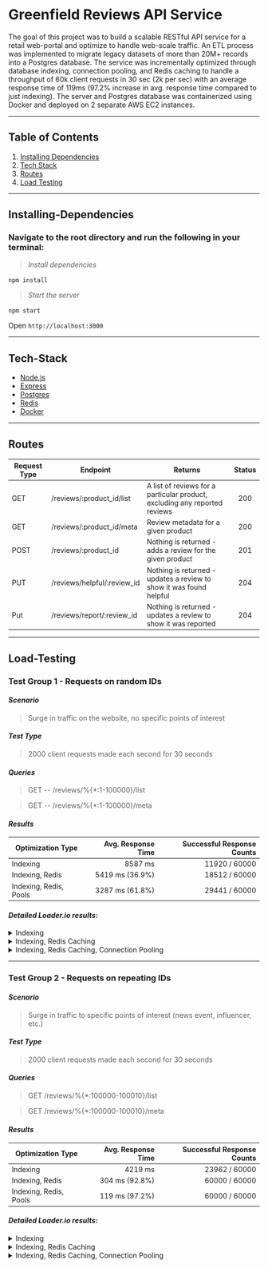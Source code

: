 # Greenfield Reviews API Service
The goal of this project was to build a scalable RESTful API service for a retail web-portal and optimize to handle web-scale traffic. An ETL process was implemented to migrate legacy datasets of more than 20M+ records into a Postgres database. The service was incrementally optimized through database indexing, connection pooling, and Redis caching to handle a throughput of 60k client requests in 30 sec (2k per sec) with an average response time of 119ms (97.2% increase in avg. response time compared to just indexing). The server and Postgres database was containerized using Docker and deployed on 2 separate AWS EC2 instances.

---

## Table of Contents
1. [Installing Dependencies](#Installing-Dependencies)
2. [Tech Stack](#Tech-Stack)
3. [Routes](#Routes)
4. [Load Testing](#Load-Testing)

---

## Installing-Dependencies

### Navigate to the root directory and run the following in your terminal:

>*Install dependencies*
```
npm install
```
>*Start the server*
```
npm start
```
Open `http://localhost:3000`

---

## Tech-Stack
- [Node.js](https://nodejs.org)
- [Express](http://expressjs.com/)
- [Postgres](https://www.postgresql.org/)
- [Redis](https://redis.io/)
- [Docker](https://www.docker.com/)

---

## Routes

| Request Type | Endpoint                    | Returns                                                                    | Status |
|--------------|-----------------------------|----------------------------------------------------------------------------|:--------:|
| GET          | /reviews/:product_id/list   | A list of reviews for a particular product, excluding any reported reviews | 200    |
| GET          | /reviews/:product_id/meta   | Review metadata for a given product                                        | 200    |
| POST         | /reviews/:product_id        | Nothing is returned - adds a review for the given product                  | 201    |
| PUT          | /reviews/helpful/:review_id | Nothing is returned - updates a review to show it was found helpful        | 204    |
| Put          | /reviews/report/:review_id  | Nothing is returned - updates a review to show it was reported             | 204    |

---

## Load-Testing

### Test Group 1 - Requests on random IDs
#### *Scenario*
>Surge in traffic on the website, no specific points of interest

#### *Test Type*
>2000 client requests made each second for 30 seconds

#### *Queries*
>GET -- /reviews/%{*:1-100000}/list

>GET -- /reviews/%{*:1-100000}/meta

#### *Results*
| Optimization Type      | Avg. Response Time  | Successful Response Counts |
|------------------------|--------------------:|---------------------------:|
| Indexing               |             8587 ms |              11920 / 60000 |
| Indexing, Redis        |     5419 ms (36.9%) |               18512 / 60000 |
| Indexing, Redis, Pools |     3287 ms (61.8%) |               29441 / 60000 |

#### *Detailed Loader.io results:*

<details>
<summary>Indexing</summary>
<br>

![](readme-assets/SDC-Random-1.png)

</details>

<details>
<summary>Indexing, Redis Caching</summary>
<br>

![](readme-assets/SDC-Random-2.png)

</details>

<details>
<summary>Indexing, Redis Caching, Connection Pooling</summary>

<br>

![](readme-assets/SDC-Random-3.png)

</details>

---

### Test Group 2 - Requests on repeating IDs
#### *Scenario*
>Surge in traffic to specific points of interest (news event, influencer, etc.)

#### *Test Type*
>2000 client requests made each second for 30 seconds

#### *Queries*
>GET /reviews/%{*:100000-100010}/list

>GET /reviews/%{*:100000-100010}/meta

#### *Results*
| Optimization Type      | Avg. Response Time  | Successful Response Counts |
|------------------------|--------------------:|---------------------------:|
| Indexing               |             4219 ms |              23962 / 60000 |
| Indexing, Redis        |      304 ms (92.8%) |               60000 / 60000 |
| Indexing, Redis, Pools |      119 ms (97.2%) |               60000 / 60000 |

#### *Detailed Loader.io results:*

<details>
<summary>Indexing</summary>
<br>

![](readme-assets/SDC-Repeating-1.png)

</details>

<details>
<summary>Indexing, Redis Caching</summary>
<br>

![](readme-assets/SDC-Repeating-2.png)

</details>

<details>
<summary>Indexing, Redis Caching, Connection Pooling</summary>

<br>

![](readme-assets/SDC-Repeating-3.png)

</details>
